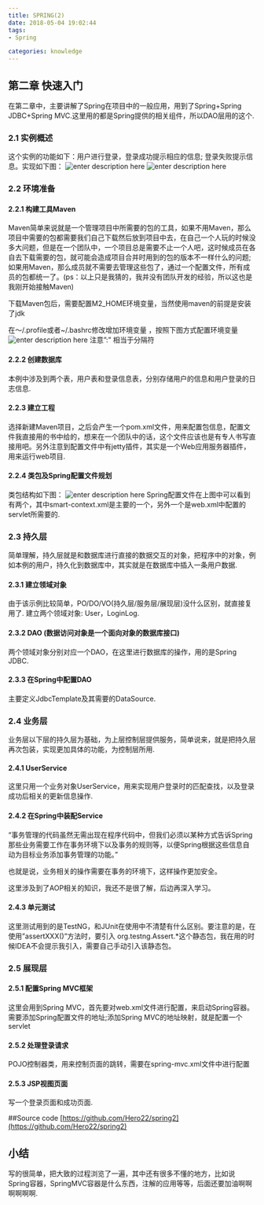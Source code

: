 ```yaml
---
title: SPRING(2)
date: 2018-05-04 19:02:44
tags:
- Spring

categories: knowledge
---
```


## 第二章 快速入门
在第二章中，主要讲解了Spring在项目中的一般应用，用到了Spring+Spring JDBC+Spring MVC.这里用的都是Spring提供的相关组件，所以DAO层用的这个.

<!-- more -->

### 2.1 实例概述
这个实例的功能如下：用户进行登录，登录成功提示相应的信息; 登录失败提示信息。实现如下图：
![enter description here](https://image.zero22.top/images/2018-05-04/Screenshot-from-2018-05-03-11-45-10-300x90.png)
![enter description here](https://image.zero22.top/images/2018-05-04/Screenshot-from-2018-05-03-11-46-55-300x110.png)

### 2.2 环境准备

#### 2.2.1 构建工具Maven
Maven简单来说就是一个管理项目中所需要的包的工具，如果不用Maven，那么项目中需要的包都需要我们自己下载然后放到项目中去，在自己一个人玩的时候没多大问题，但是在一个团队中，一个项目总是需要不止一个人吧，这时候成员在各自去下载需要的包，就可能会造成项目合并时用到的包的版本不一样什么的问题; 如果用Maven，那么成员就不需要去管理这些包了，通过一个配置文件，所有成员的包都统一了。(ps：以上只是我猜的，我并没有团队开发的经验，所以这也是我刚开始接触Maven)

下载Maven包后，需要配置M2_HOME环境变量，当然使用maven的前提是安装了jdk

在～/.profile或者~/.bashrc修改增加环境变量 ，按照下图方式配置环境变量
![enter description here](https://image.zero22.top/images/2018-05-04/Screenshot-from-2018-05-03-13-08-13-300x76.png)
注意”:” 相当于分隔符

#### 2.2.2 创建数据库
本例中涉及到两个表，用户表和登录信息表，分别存储用户的信息和用户登录的日志信息.

#### 2.2.3 建立工程
选择新建Maven项目，之后会产生一个pom.xml文件，用来配置包信息，配置文件我直接用的书中给的，想来在一个团队中的话，这个文件应该也是有专人书写直接用吧。另外注意到配置文件中有jetty插件，其实是一个Web应用服务器插件，用来运行web项目.

#### 2.2.4 类包及Spring配置文件规划
类包结构如下图：
![enter description here](https://image.zero22.top/images/2018-05-04/Screenshot-from-2018-05-03-13-20-58-183x300.png)
Spring配置文件在上图中可以看到有两个，其中smart-context.xml是主要的一个，另外一个是web.xml中配置的servlet所需要的.

### 2.3 持久层
简单理解，持久层就是和数据库进行直接的数据交互的对象，把程序中的对象，例如本例的用户，持久化到数据库中，其实就是在数据库中插入一条用户数据.

#### 2.3.1 建立领域对象

由于该示例比较简单，PO/DO/VO(持久层/服务层/展现层)没什么区别，就直接复用了.
建立两个领域对象: User，LoginLog.

#### 2.3.2 DAO (数据访问对象是一个面向对象的数据库接口)

两个领域对象分别对应一个DAO，在这里进行数据库的操作，用的是Spring JDBC.

#### 2.3.3 在Spring中配置DAO

主要定义JdbcTemplate及其需要的DataSource.

### 2.4 业务层
业务层以下层的持久层为基础，为上层控制层提供服务，简单说来，就是把持久层再次包装，实现更加具体的功能，为控制层所用.

#### 2.4.1 UserService

这里只用一个业务对象UserService，用来实现用户登录时的匹配查找，以及登录成功后相关的更新信息操作.

 

#### 2.4.2 在Spring中装配Service

“事务管理的代码虽然无需出现在程序代码中，但我们必须以某种方式告诉Spring那些业务需要工作在事务环境下以及事务的规则等，以便Spring根据这些信息自动为目标业务添加事务管理的功能。”

也就是说，业务相关的操作需要在事务的环境下，这样操作更加安全。

这里涉及到了AOP相关的知识，我还不是很了解，后边再深入学习。

 

#### 2.4.3 单元测试

这里测试用到的是TestNG，和JUnit在使用中不清楚有什么区别。要注意的是，在使用”assertXXX()”方法时，要引入 org.testng.Assert.*这个静态包，我在用的时候IDEA不会提示我引入，需要自己手动引入该静态包。

### 2.5 展现层
#### 2.5.1 配置Spring MVC框架

这里会用到Spring MVC，首先要对web.xml文件进行配置，来启动Spring容器。需要添加Spring配置文件的地址;添加Spring MVC的地址映射，就是配置一个servlet


#### 2.5.2 处理登录请求

POJO控制器类，用来控制页面的跳转，需要在spring-mvc.xml文件中进行配置


#### 2.5.3 JSP视图页面

写一个登录页面和成功页面.

##Source code
 [https://github.com/Hero22/spring2](https://github.com/Hero22/spring2)

## 小结
写的很简单，把大致的过程浏览了一遍，其中还有很多不懂的地方，比如说Spring容器，SpringMVC容器是什么东西，注解的应用等等，后面还要加油啊啊啊啊啊啊.
